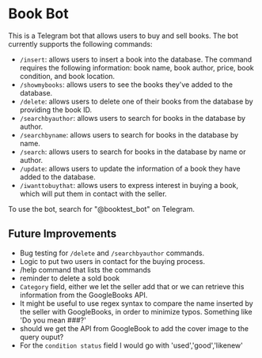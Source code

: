 # Book Bot

This is a Telegram bot that allows users to buy and sell books. The bot currently supports the following commands:

- `/insert`: allows users to insert a book into the database. The command requires the following information: book name, book author, price, book condition, and book location.
- `/showmybooks`: allows users to see the books they've added to the database.
- `/delete`: allows users to delete one of their books from the database by providing the book ID.
- `/searchbyauthor`: allows users to search for books in the database by author.
- `/searchbyname`: allows users to search for books in the database by name.
- `/search`: allows users to search for books in the database by name or author.
- `/update`: allows users to update the information of a book they have added to the database.
- `/iwanttobuythat`: allows users to express interest in buying a book, which will put them in contact with the seller.

To use the bot, search for "@booktest_bot" on Telegram.

## Future Improvements

- Bug testing for `/delete` and `/searchbyauthor` commands.
- Logic to put two users in contact for the buying process.
- /help command that lists the commands
- reminder to delete a sold book
- `Category` field, either we let the seller add that or we can retrieve this information from the GoogleBooks API.
- It might be useful to use regex syntax to compare the name inserted by the seller with GoogleBooks, in order to minimize typos. Something like 'Do you mean ###?'
- should we get the API from GoogleBook to add the cover image to the query ouput?
- For the `condition status` field I would go with 'used','good','likenew'
